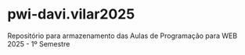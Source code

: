 # pwi-davi.vilar2025
Repositório para armazenamento das Aulas de Programação para WEB 2025 - 1º Semestre
